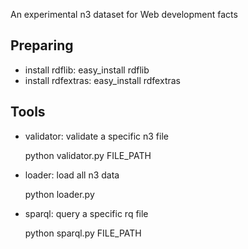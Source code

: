An experimental n3 dataset for Web development facts

## Preparing

 * install rdflib: easy_install rdflib
 * install rdfextras: easy_install rdfextras

## Tools

 * validator: validate a specific n3 file

   python validator.py FILE_PATH

 * loader: load all n3 data

   python loader.py

 * sparql: query a specific rq file

   python sparql.py FILE_PATH


